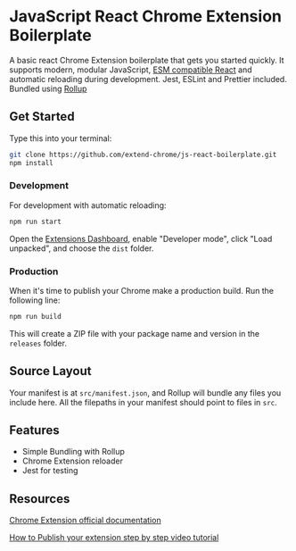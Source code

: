 # JavaScript React Chrome Extension Boilerplate

A basic react Chrome Extension boilerplate that gets you started quickly. It supports modern, modular JavaScript, [ESM compatible React](https://medium.com/@joeldenning/an-esm-bundle-for-any-npm-package-5f850db0e04d) and automatic reloading during development. Jest, ESLint and Prettier included. Bundled using [Rollup](https://rollupjs.org/guide/en/)

## Get Started

Type this into your terminal:

```sh
git clone https://github.com/extend-chrome/js-react-boilerplate.git
npm install
```

### Development

For development with automatic reloading:

```sh
npm run start
```

Open the [Extensions Dashboard](chrome://extensions), enable "Developer mode", click "Load unpacked", and choose the `dist` folder.

### Production

When it's time to publish your Chrome make a production build. Run the following line:

```sh
npm run build
```

This will create a ZIP file with your package name and version in the `releases`
folder.

## Source Layout

Your manifest is at `src/manifest.json`, and Rollup will bundle any files you
include here. All the filepaths in your manifest should point to files in `src`.

## Features

- Simple Bundling with Rollup
- Chrome Extension reloader
- Jest for testing


## Resources

[Chrome Extension official documentation](https://developer.chrome.com/docs/webstore/)

[How to Publish your extension step by step video tutorial](https://www.youtube.com/playlist?list=PLYlOQabA4Mm0bPiMKIBMgZK0u2jbYsrC6)

